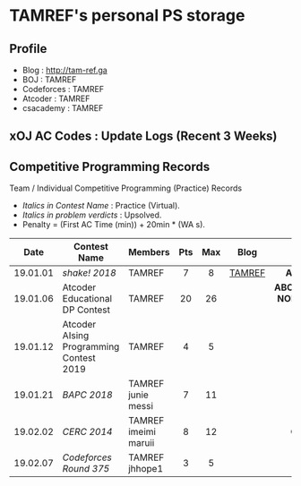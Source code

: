 # TAMREF's personal PS storage

## Profile

+ Blog : http://tam-ref.ga
+ BOJ : TAMREF
+ Codeforces : TAMREF
+ Atcoder : TAMREF
+ csacademy : TAMREF

## xOJ AC Codes : Update Logs (Recent 3 Weeks)

## Competitive Programming Records
Team / Individual Competitive Programming (Practice) Records
+ *Italics in Contest Name* : Practice (Virtual).
+ *Italics in problem verdicts* : Upsolved.
+ Penalty = (First AC Time (min)) + 20min * (WA s).

|Date|Contest Name|Members|Pts|Max|Blog|Solved|
|:--------:|--------------------|------|:----:|:---:|:---:|:------------------------------------------:|
|19.01.01|*shake! 2018*|TAMREF|7|8|[TAMREF](http://tam-ref.ga/102)|**A** *B* **CDEFGH**|
|19.01.06|Atcoder Educational DP Contest|TAMREF|20|26||**ABCDEFGHIJKLM**<br>**NOPQRS** *TUVXY* **Z**|
|19.01.12|Atcoder AIsing Programming Contest 2019|TAMREF|4|5||**ABCD**|
|19.01.21|*BAPC 2018*|TAMREF <br> junie <br> messi|7|11||**ABCEFGJ**|
|19.02.02|*CERC 2014*|TAMREF <br> imeimi <br> maruii|8|12||**CDEFHIKL**|
|19.02.07|*Codeforces Round 375*|TAMREF <br> jhhope1|3|5||**ABD**|
